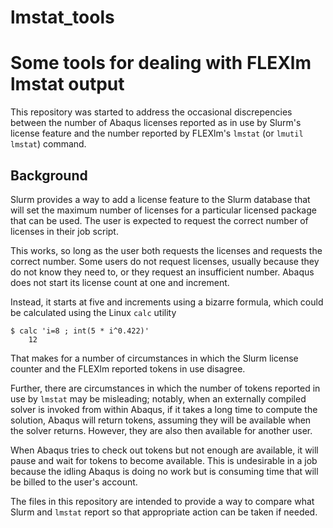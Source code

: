 # lmstat_tools

# Some tools for dealing with FLEXlm lmstat output

This repository was started to address the occasional discrepencies between
the number of Abaqus licenses reported as in use by Slurm's license feature
and the number reported by FLEXlm's `lmstat` (or `lmutil lmstat`) command.

## Background

Slurm provides a way to add a license feature to the Slurm database that will
set the maximum number of licenses for a particular licensed package that can
be used.  The user is expected to request the correct number of licenses in
their job script.

This works, so long as the user both requests the licenses and requests the
correct number.  Some users do not request licenses, usually because they
do not know they need to, or they request an insufficient number.  Abaqus
does not start its license count at one and increment.

Instead, it starts at five and increments using a bizarre formula, which
could be calculated using the Linux `calc` utility

```
$ calc 'i=8 ; int(5 * i^0.422)'
	12
```

That makes for a number of circumstances in which the Slurm license counter
and the FLEXlm reported tokens in use disagree.

Further, there are circumstances in which the number of tokens reported in use
by `lmstat` may be misleading; notably, when an externally compiled solver
is invoked from within Abaqus, if it takes a long time to compute the solution,
Abaqus will return tokens, assuming they will be available when the solver
returns.  However, they are also then available for another user.

When Abaqus tries to check out tokens but not enough are available, it will
pause and wait for tokens to become available.  This is undesirable in a job
because the idling Abaqus is doing no work but is consuming time that will be
billed to the user's account.

The files in this repository are intended to provide a way to compare what
Slurm and `lmstat` report so that appropriate action can be taken if needed.


